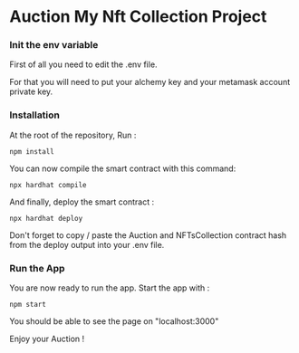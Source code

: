 # Auction My Nft Collection Project

### Init the env variable 

First of all you need to edit the .env file.

For that you will need to put your alchemy key and your metamask account private key.

### Installation 
 
At the root of the repository, Run : 

```shell
npm install
```

You can now compile the smart contract with this command:

```shell
npx hardhat compile
```

And finally, deploy the smart contract :

```shell
npx hardhat deploy
```

Don't forget to copy / paste the Auction and NFTsCollection contract hash from the deploy output into your .env file.


### Run the App 

You are now ready to run the app. 
Start the app with : 

```shell
npm start
```

You should be able to see the page on "localhost:3000"

Enjoy your Auction ! 